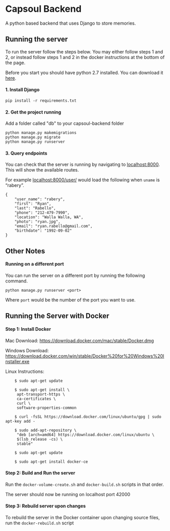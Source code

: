 # Capsoul Backend
A python based backend that uses Django to store memories.

## Running the server

To run the server follow the steps below.
You may either follow steps 1 and 2, or instead follow steps 1 and 2 in the docker instructions at the bottom of the page.

Before you start you should have python 2.7 installed. You can download it [here](https://www.python.org/downloads/).

#### 1. Install Django
```
pip install -r requirements.txt
```
#### 2. Get the project running
Add a folder called "db" to your capsoul-backend folder
```
python manage.py makemigrations
python manage.py migrate
python manage.py runserver
```

#### 3. Query endpoints
You can check that the server is running by navigating to [localhost:8000](http://localhost:8000). This will show the available routes.

For example [localhost:8000/user/<uname>](http://localhost:8000/users/rabery) would load the following when `uname` is “rabery”.
```
{
    "user_name": "rabery",
    "first": "Ryan",
    "last": "Rabello",
    "phone": "212-479-7990",
    "location": "Walla Walla, WA",
    "photo": "ryan.jpg",
    "email": "ryan.rabello@gmail.com",
    "birthdate": "1992-09-02"
}
```

## Other Notes
#### Running on a different port
You can run the server on a different port by running the following command.
```
python manage.py runserver <port>
```
Where `port` would be the number of the port you want to use.

## Running the Server with Docker
#### Step 1: Install Docker
Mac Download: https://download.docker.com/mac/stable/Docker.dmg

Windows Download: https://download.docker.com/win/stable/Docker%20for%20Windows%20Installer.exe

Linux Instructions:
```
	$ sudo apt-get update

	$ sudo apt-get install \
	 apt-transport-https \
	 ca-certificates \
	 curl \
	 software-properties-common

	$ curl -fsSL https://download.docker.com/linux/ubuntu/gpg | sudo apt-key add -

	$ sudo add-apt-repository \
	 "deb [arch=amd64] https://download.docker.com/linux/ubuntu \
	 $(lsb_release -cs) \
	 stable"

	$ sudo apt-get update

	$ sudo apt-get install docker-ce
```

#### Step 2: Build and Run the server
Run the `docker-volume-create.sh` and `docker-build.sh` scripts in that order.

The server should now be running on localhost port 42000

#### Step 3: Rebuild server upon changes
To rebuild the server in the Docker container upon changing source files, run the `docker-rebuild.sh` script

